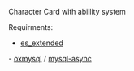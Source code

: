 Character Card with abillity system

Requirments:
<a href="https://github.com/mitlight/es_extended">
  - es_extended
  </a>
  - <a href="https://github.com/overextended/oxmysql">oxmysql</a> / <a href="https://github.com/brouznouf/fivem-mysql-async">mysql-async</a>
